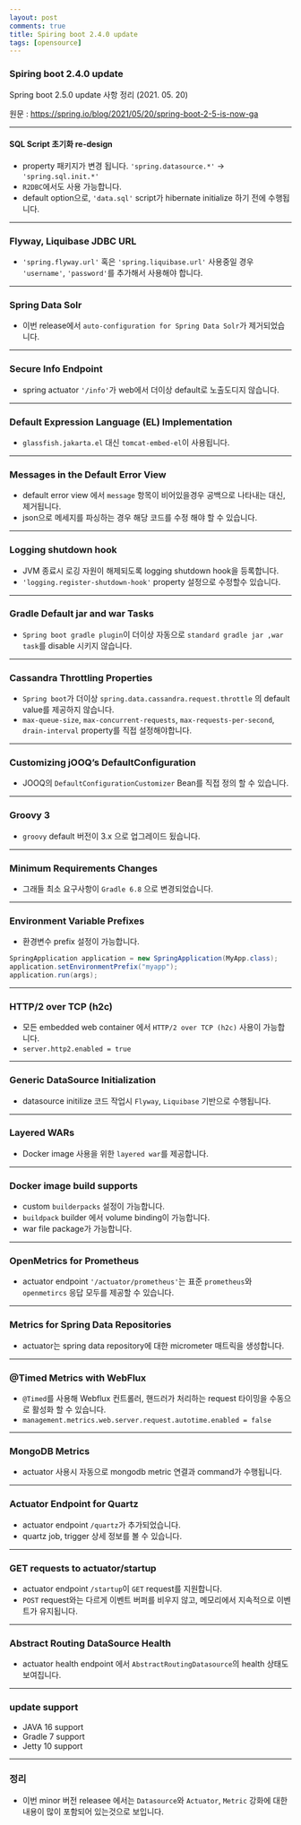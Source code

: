 ```yaml
---
layout: post
comments: true
title: Spiring boot 2.4.0 update
tags: [opensource]
---
```


### Spiring boot 2.4.0 update
Spring boot 2.5.0 update 사항 정리 (2021. 05. 20)

원문 : https://spring.io/blog/2021/05/20/spring-boot-2-5-is-now-ga

---

#### SQL Script 초기화 re-design

- property 패키지가 변경 됩니다. `'spring.datasource.*'` -> `'spring.sql.init.*'` 
- `R2DBC`에서도 사용 가능합니다.
- default option으로, `'data.sql'` script가 hibernate initialize 하기 전에 수행됩니다.

---

### Flyway, Liquibase JDBC URL

- `'spring.flyway.url'` 혹은 `'spring.liquibase.url'` 사용중일 경우 `'username'`, `'password'`를 추가해서 사용해야 합니다.

---

### Spring Data Solr

- 이번 release에서 `auto-configuration for Spring Data Solr`가 제거되었습니다.

---

### Secure Info Endpoint

- spring actuator `'/info'`가 web에서 더이상 default로 노출도디지 않습니다.

---

### Default Expression Language (EL) Implementation

- `glassfish.jakarta.el` 대신 `tomcat-embed-el`이 사용됩니다.

---

### Messages in the Default Error View

- default error view 에서 `message` 항목이 비어있을경우 공백으로 나타내는 대신, 제거됩니다.
- json으로 메세지를 파싱하는 경우 해당 코드를 수정 해야 할 수 있습니다.

---

### Logging shutdown hook

- JVM 종료시 로깅 자원이 해제되도록 logging shutdown hook을 등록합니다.
- `'logging.register-shutdown-hook'` property 설정으로 수정할수 있습니다.

---

### Gradle Default jar and war Tasks

- `Spring boot gradle plugin`이 더이상 자동으로 `standard gradle jar ,war task`를 disable 시키지 않습니다.

---

### Cassandra Throttling Properties

- `Spring boot`가 더이상 `spring.data.cassandra.request.throttle` 의 default value를 제공하지 않습니다.
- `max-queue-size`, `max-concurrent-requests`, `max-requests-per-second`, `drain-interval` property를 직접 설정해야합니다.


---

### Customizing jOOQ’s DefaultConfiguration

- JOOQ의 `DefaultConfigurationCustomizer` Bean를 직접 정의 할 수 있습니다.

---

### Groovy 3

- `groovy` default 버전이 3.x 으로 업그레이드 됬습니다.

---

### Minimum Requirements Changes

- 그래들 최소 요구사항이 `Gradle 6.8` 으로 변경되었습니다.


---

### Environment Variable Prefixes

- 환경변수 prefix 설정이 가능합니다.

```java
SpringApplication application = new SpringApplication(MyApp.class);
application.setEnvironmentPrefix("myapp");
application.run(args);
```

---

### HTTP/2 over TCP (h2c)

- 모든 embedded web container 에서 `HTTP/2 over TCP (h2c)` 사용이 가능합니다.
- `server.http2.enabled = true`

---

### Generic DataSource Initialization

- datasource initilize 코드 작업시 `Flyway`, `Liquibase` 기반으로 수행됩니다.

---

### Layered WARs

- Docker image 사용을 위한 `layered war`를 제공합니다.


---

### Docker image build supports

- custom `builderpacks` 설정이 가능합니다.
- `buildpack` builder 에서 volume binding이 가능합니다.
- war file package가 가능합니다.

---

### OpenMetrics for Prometheus

- actuator endpoint `'/actuator/prometheus'`는 표준 `prometheus`와 `openmetircs`  응답 모두를 제공할 수 있습니다.

---

### Metrics for Spring Data Repositories

- actuator는 spring data repository에 대한 micrometer 매트릭을 생성합니다.

---

### @Timed Metrics with WebFlux

- `@Timed`를 사용해 Webflux 컨트롤러, 핸드러가 처리하는 request 타이밍을 수동으로 활성화 할 수 있습니다.
- `management.metrics.web.server.request.autotime.enabled = false`

---

### MongoDB Metrics

- actuator 사용시 자동으로 mongodb metric 연결과 command가 수행됩니다.

---

### Actuator Endpoint for Quartz

- actuator endpoint `/quartz`가 추가되었습니다.
- quartz job, trigger 상세 정보를 볼 수 있습니다.


---

### GET requests to actuator/startup

- actuator endpoint `/startup`이 `GET` request를 지원합니다.
- `POST` request와는 다르게 이벤트 버퍼를 비우지 않고, 메모리에서 지속적으로 이벤트가 유지됩니다.

---

### Abstract Routing DataSource Health

- actuator health endpoint 에서 `AbstractRoutingDatasource`의 health 상태도 보여집니다.


---

### update support

- JAVA 16 support
- Gradle 7 support
- Jetty 10 support

---

### 정리

- 이번 minor 버전 releasee 에서는 `Datasource`와 `Actuator`, `Metric` 강화에 대한 내용이 많이 포함되어 있는것으로 보입니다.
















